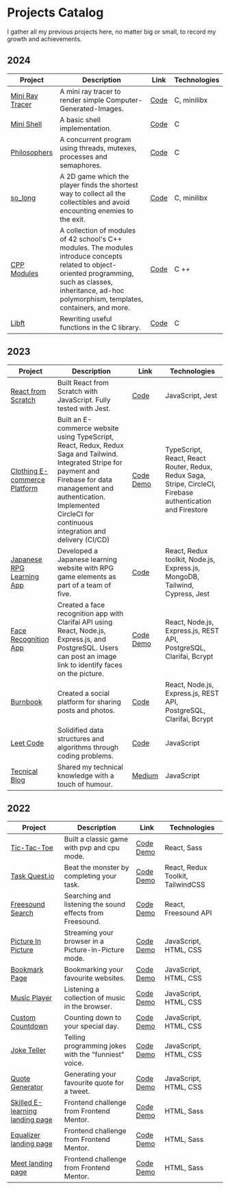 # Projects Catalog

I gather all my previous projects here, no matter big or small, to record my growth and achievements.

## 2024
| Project                  | Description       | Link       | Technologies                   |
| ------------------------- | -------------------------------------------------------- | ---------------------- | --------------------------- |
| [Mini Ray Tracer](https://github.com/SimpleLuke/miniRayTracer) | A mini ray tracer to render simple Computer-Generated-Images.  | [Code](https://github.com/SimpleLuke/miniRayTracer) | C, minilibx |
| [Mini Shell](https://github.com/SimpleLuke/mini-shell) | A basic shell implementation.  | [Code](https://github.com/SimpleLuke/mini-shell) | C |
| [Philosophers](https://github.com/SimpleLuke/42_philosophers) | A concurrent program using threads, mutexes, processes and semaphores.  | [Code](https://github.com/SimpleLuke/42_philosophers) | C |
| [so_long](https://github.com/SimpleLuke/so_long) | A 2D game which the player finds the shortest way to collect all the collectibles and avoid encounting enemies to the exit.  | [Code](https://github.com/SimpleLuke/so_long) | C, minilibx |
| [CPP Modules](https://github.com/SimpleLuke/Cpp_Modules) | A collection of modules of 42 school's C++ modules. The modules introduce concepts related to object-oriented programming, such as classes, inheritance, ad-hoc polymorphism, templates, containers, and more.  | [Code](https://github.com/SimpleLuke/Cpp_Modules) | C ++ |
| [Libft](https://github.com/SimpleLuke/42_libft) | Rewriting useful functions in the C library.  | [Code](https://github.com/SimpleLuke/42_libft) | C |

## 2023
| Project                  | Description       | Link       | Technologies                   |
| ------------------------- | -------------------------------------------------------- | ---------------------- | --------------------------- |
| [React from Scratch](https://github.com/SimpleLuke/React-from-Scratch) | Built React from Scratch with JavaScript. Fully tested with Jest.  | [Code](https://github.com/SimpleLuke/React-from-Scratch) | JavaScript, Jest |
| [Clothing E-commerce Platform](https://github.com/SimpleLuke/e-commerce)               | Built an E-commerce website using TypeScript, React, Redux, Redux Saga and Tailwind. Integrated Stripe for payment and Firebase for data management and authentication. Implemented CircleCI for continuous integration and delivery (CI/CD)  | [Code](https://github.com/SimpleLuke/e-commerce) [Demo](https://subtle-bublanina-76bf5e.netlify.app/)                                         | TypeScript, React, React Router, Redux, Redux Saga, Stripe, CircleCI, Firebase authentication and Firestore |
| [Japanese RPG Learning App](https://github.com/SimpleLuke/japanese-learning-RPG)          | Developed a Japanese learning website with RPG game elements as part of a team of five.                                                                   | [Code](https://github.com/SimpleLuke/japanese-learning-RPG)                                     | React, Redux toolkit, Node.js, Express.js, MongoDB, Tailwind, Cypress, Jest                               |
| [Face Recognition App](https://github.com/SimpleLuke/Face-Recognition-App) | Created a face recognition app with Clarifai API using React, Node.js, Express.js, and PostgreSQL. Users can post an image link to identify faces on the picture.           | [Code](https://github.com/SimpleLuke/Face-Recognition-App) [Demo](https://merry-marigold-e75c7c.netlify.app/)                                   | React, Node.js, Express.js, REST API, PostgreSQL, Clarifai, Bcrypt                                                          |
| [Burnbook](https://github.com/SimpleLuke/acebook-fire) | Created a social platform for sharing posts and photos.           | [Code](https://github.com/SimpleLuke/acebook-fire)                                   | React, Node.js, Express.js, REST API, PostgreSQL, Clarifai, Bcrypt                                                          |
| [Leet Code](https://leetcode.com/SimpleLuke/)                                                 | Solidified data structures and algorithms through coding problems.                                                    | [Code](https://github.com/SimpleLuke/LeetCode)       | JavaScript                                                                      |
| [Tecnical Blog](https://medium.com/@lukelai.dev)                                                  | Shared my technical knowledge with a touch of humour.                                                                                       | [Medium](https://medium.com/@lukelai.dev)                                                                    | JavaScript                                                                      |

## 2022
| Project                  | Description       | Link       | Technologies                   |
| ------------------------- | -------------------------------------------------------- | ---------------------- | --------------------------- |
| [Tic-Tac-Toe](https://github.com/SimpleLuke/tic-tac-toe) | Built a classic game with pvp and cpu mode.  | [Code](https://github.com/SimpleLuke/tic-tac-toe) [Demo](https://steady-kelpie-2829ee.netlify.app/) | React, Sass |
| [Task Quest.io](https://github.com/SimpleLuke/Task-Quest.io) | Beat the monster by completing your task.  | [Code](https://github.com/SimpleLuke/Task-Quest.io) [Demo](https://task-quest-io.netlify.app/) | React, Redux Toolkit, TailwindCSS |
| [Freesound Search](https://github.com/SimpleLuke/Freesound_Search) | Searching and listening the sound effects from Freesound.  | [Code](https://github.com/SimpleLuke/Freesound_Search) [Demo](https://radiant-twilight-3dee2b.netlify.app/) | React, Freesound API |
| [Picture In Picture](https://github.com/SimpleLuke/Picture-In-Picture) | Streaming your browser in a Picture-in-Picture mode.  | [Code](https://github.com/SimpleLuke/Picture-In-Picture) [Demo](https://simpleluke.github.io/Picture-In-Picture/) | JavaScript, HTML, CSS |
| [Bookmark Page](https://github.com/SimpleLuke/Bookmark-App) | Bookmarking your favourite websites.  | [Code](https://github.com/SimpleLuke/Bookmark-App) [Demo](https://simpleluke.github.io/Bookmark-App/) | JavaScript, HTML, CSS |
| [Music Player](https://github.com/SimpleLuke/Music-Player) | Listening a collection of music in the browser.  | [Code](https://github.com/SimpleLuke/Music-Player) [Demo](https://simpleluke.github.io/Music-Player/) | JavaScript, HTML, CSS |
| [Custom Countdown](https://github.com/SimpleLuke/Custom-Countdown) | Counting down to your special day.  | [Code](https://github.com/SimpleLuke/Custom-Countdown) [Demo](https://simpleluke.github.io/Custom-Countdown) | JavaScript, HTML, CSS |
| [Joke Teller](https://github.com/SimpleLuke/Joke-Teller) | Telling programming jokes with the "funniest" voice.  | [Code](https://github.com/SimpleLuke/Joke-Teller) [Demo](https://simpleluke.github.io/Joke-Teller/) | JavaScript, HTML, CSS |
| [Quote Generator](https://github.com/SimpleLuke/Quote-Generator) | Generating your favourite quote for a tweet.  | [Code](https://github.com/SimpleLuke/Quote-Generator) [Demo](https://simpleluke.github.io/Quote-Generator/) | JavaScript, HTML, CSS |
| [Skilled E-learning landing page](https://github.com/SimpleLuke/skilled-elearning-landing-page) | Frontend challenge from Frontend Mentor.  | [Code](https://github.com/SimpleLuke/skilled-elearning-landing-page) [Demo](https://lucky-douhua-995b7c.netlify.app/) | HTML, Sass |
| [Equalizer landing page](https://github.com/SimpleLuke/equalizer-landing-page) | Frontend challenge from Frontend Mentor.  | [Code](https://github.com/SimpleLuke/equalizer-landing-page) [Demo](https://cerulean-arithmetic-ca136f.netlify.app/) | HTML, Sass |
| [Meet landing page](https://github.com/SimpleLuke/meet-landing-page) | Frontend challenge from Frontend Mentor.  | [Code](https://github.com/SimpleLuke/meet-landing-page) [Demo](https://bejewelled-bienenstitch-fa8299.netlify.app/) | HTML, Sass |

